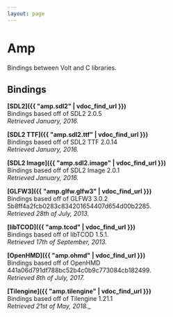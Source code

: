 ```yaml
---
layout: page
---
```


# Amp

Bindings between Volt and C libraries.

## Bindings

**[SDL2]({{ "amp.sdl2" | vdoc_find_url }})**\
Bindings based off of SDL2 2.0.5\
_Retrieved January, 2016._

**[SDL2 TTF]({{ "amp.sdl2.ttf" | vdoc_find_url }})**\
Bindings based off of SDL2 TTF 2.0.14\
_Retrieved January, 2016._

**[SDL2 Image]({{ "amp.sdl2.image" | vdoc_find_url }})**\
Bindings based off of SDL2 Image 2.0.1\
_Retrieved January, 2016._

**[GLFW3]({{ "amp.glfw.glfw3" | vdoc_find_url }})**\
Bindings based off of GLFW3 3.0.2 5b8ff4a2fcb0283c834201654407d654d00b2285.\
_Retrieved 28th of July, 2013._

**[libTCOD]({{ "amp.tcod" | vdoc_find_url }})**\
Bindings based off of libTCOD 1.5.1.\
_Retrieved 17th of September, 2013._

**[OpenHMD]({{ "amp.ohmd" | vdoc_find_url }})**\
Bindings based off of OpenHMD 441a06d791df788bc52b4c0b9c773084cb182499.\
_Retrieved 8th of July, 2017._

**[Tilengine]({{ "amp.tilengine" | vdoc_find_url }})**\
Bindings based off of Tilengine 1.21.1\
_Retrieved 21st of May, 2018.__